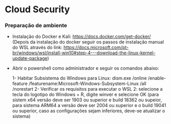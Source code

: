 # Cloud Security

### Preparação de ambiente

* Instalação do Docker e Kali: 
https://docs.docker.com/get-docker/
(Depois da instalação do docker seguir os passos de instalação manual do WSL através do link: https://docs.microsoft.com/pt-br/windows/wsl/install-win10#step-4---download-the-linux-kernel-update-package)

* Abrir o powershell como administrador e seguir os comandos abaixo:

  1- Habitar Subsistema do Windows para Linux: dism.exe /online /enable-feature /featurename:Microsoft-Windows-Subsystem-Linux /all /norestart
  2- Verificar os requisitos para executar o WSL 2: selecione a tecla do logotipo do Windows + R, digite winver e selecione OK (para sistem x64 versão deve ser 1903 ou superior e build 18362 ou supeior, para sistema ARM64 a versão deve ser 2004 ou superior e o build 19041 ou superior, caso as configurações sejam inferiores, deve-se atualizar o sistema)
